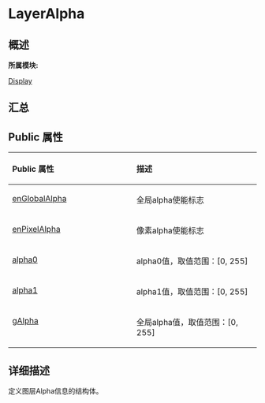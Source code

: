# LayerAlpha<a name="ZH-CN_TOPIC_0000001343120353"></a>

## **概述**<a name="section1802610561083932"></a>

**所属模块:**

[Display](_display.md)

## **汇总**<a name="section1740509087083932"></a>

## Public 属性<a name="pub-attribs"></a>

<a name="table2147464726083932"></a>
<table><thead align="left"><tr id="row2013834762083932"><th class="cellrowborder" valign="top" width="50%" id="mcps1.1.3.1.1"><p id="p2099121944083932"><a name="p2099121944083932"></a><a name="p2099121944083932"></a>Public 属性</p>
</th>
<th class="cellrowborder" valign="top" width="50%" id="mcps1.1.3.1.2"><p id="p259413699083932"><a name="p259413699083932"></a><a name="p259413699083932"></a>描述</p>
</th>
</tr>
</thead>
<tbody><tr id="row335202325083932"><td class="cellrowborder" valign="top" width="50%" headers="mcps1.1.3.1.1 "><p id="p1132467683083932"><a name="p1132467683083932"></a><a name="p1132467683083932"></a><a href="_display.md#ga3858a9e1fc7290265f816a3fd5039839">enGlobalAlpha</a></p>
</td>
<td class="cellrowborder" valign="top" width="50%" headers="mcps1.1.3.1.2 "><p id="entry332221607083932p0"><a name="entry332221607083932p0"></a><a name="entry332221607083932p0"></a>全局alpha使能标志</p>
</td>
</tr>
<tr id="row1352756272083932"><td class="cellrowborder" valign="top" width="50%" headers="mcps1.1.3.1.1 "><p id="p1802794723083932"><a name="p1802794723083932"></a><a name="p1802794723083932"></a><a href="_display.md#ga85ff24592d94c40c1dc00b9d4e35bc70">enPixelAlpha</a></p>
</td>
<td class="cellrowborder" valign="top" width="50%" headers="mcps1.1.3.1.2 "><p id="p956528755083931"><a name="p956528755083931"></a><a name="p956528755083931"></a>像素alpha使能标志</p>
</td>
</tr>
<tr id="row89971955083932"><td class="cellrowborder" valign="top" width="50%" headers="mcps1.1.3.1.1 "><p id="p129096433083932"><a name="p129096433083932"></a><a name="p129096433083932"></a><a href="_display.md#ga3353553145a2a896ceaeef3b16149612">alpha0</a></p>
</td>
<td class="cellrowborder" valign="top" width="50%" headers="mcps1.1.3.1.2 "><p id="entry1275998874083932p0"><a name="entry1275998874083932p0"></a><a name="entry1275998874083932p0"></a>alpha0值，取值范围：[0, 255]</p>
</td>
</tr>
<tr id="row1172381624083932"><td class="cellrowborder" valign="top" width="50%" headers="mcps1.1.3.1.1 "><p id="p1628523021083932"><a name="p1628523021083932"></a><a name="p1628523021083932"></a><a href="_display.md#ga2b1d0f73d9ab9a17b2b41ef93c003e62">alpha1</a></p>
</td>
<td class="cellrowborder" valign="top" width="50%" headers="mcps1.1.3.1.2 "><p id="p1437249341083931"><a name="p1437249341083931"></a><a name="p1437249341083931"></a>alpha1值，取值范围：[0, 255]</p>
</td>
</tr>
<tr id="row784688506083932"><td class="cellrowborder" valign="top" width="50%" headers="mcps1.1.3.1.1 "><p id="p1829809902083932"><a name="p1829809902083932"></a><a name="p1829809902083932"></a><a href="_display.md#ga4ad49522585efedeb70e86de72d84dc0">gAlpha</a></p>
</td>
<td class="cellrowborder" valign="top" width="50%" headers="mcps1.1.3.1.2 "><p id="p1134375691083931"><a name="p1134375691083931"></a><a name="p1134375691083931"></a>全局alpha值，取值范围：[0, 255]</p>
</td>
</tr>
</tbody>
</table>

## **详细描述**<a name="section1360180296083932"></a>

定义图层Alpha信息的结构体。

